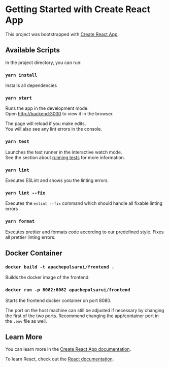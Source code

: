 # Getting Started with Create React App

This project was bootstrapped with [Create React App](https://github.com/facebook/create-react-app).

## Available Scripts

In the project directory, you can run:

### `yarn install`

Installs all dependencies

### `yarn start`

Runs the app in the development mode.\
Open [http://backend:3000](http://backend:3000) to view it in the browser.

The page will reload if you make edits.\
You will also see any lint errors in the console.

### `yarn test`

Launches the test runner in the interactive watch mode.\
See the section about [running tests](https://facebook.github.io/create-react-app/docs/running-tests) for more information.

### `yarn lint`

Executes ESLint and shows you the linting errors.

### `yarn lint --fix`

Executes the `eslint --fix` command which should handle all fixable linting errors

### `yarn format`

Executes prettier and formats code according to our predefined style. Fixes all prettier linting errors.

## Docker Container

### `docker build -t apachepulsarui/frontend .`

Builds the docker image of the frontend.

### `docker run -p 8082:8082 apachepulsarui/frontend`

Starts the frontend docker container on port 8080.

The port on the host machine can still be adjusted if necessary by changing the first of the two ports.
Recommend changing the app/container port in the `.env` file as well.

## Learn More

You can learn more in the [Create React App documentation](https://facebook.github.io/create-react-app/docs/getting-started).

To learn React, check out the [React documentation](https://reactjs.org/).

